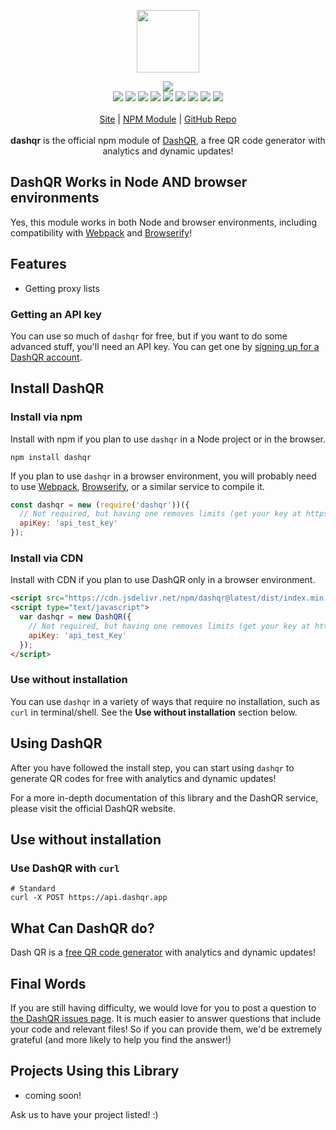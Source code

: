 <p align="center">
  <a href="https://cdn.itwcreativeworks.com/assets/dashqr/images/logo/dashqr-brandmark-black-x.svg">
    <img src="https://cdn.itwcreativeworks.com/assets/dashqr/images/logo/dashqr-brandmark-black-x.svg" width="100px">
  </a>
</p>

<p align="center">
  <img src="https://img.shields.io/github/package-json/v/dashqr/dashqr.svg">
  <br>
  <img src="https://img.shields.io/librariesio/release/npm/dashqr.svg">
  <img src="https://img.shields.io/bundlephobia/min/dashqr.svg">
  <img src="https://img.shields.io/codeclimate/maintainability-percentage/dashqr/dashqr.svg">
  <img src="https://img.shields.io/npm/dm/dashqr.svg">
  <img src="https://img.shields.io/node/v/dashqr.svg">
  <img src="https://img.shields.io/website/https/dashqr.app.svg">
  <img src="https://img.shields.io/github/license/dashqr/dashqr.svg">
  <img src="https://img.shields.io/github/contributors/dashqr/dashqr.svg">
  <img src="https://img.shields.io/github/last-commit/dashqr/dashqr.svg">
  <br>
  <br>
  <a href="https://dashqr.app">Site</a> | <a href="https://www.npmjs.com/package/dashqr">NPM Module</a> | <a href="https://github.com/dashqr/dashqr">GitHub Repo</a>
  <br>
  <br>
  <strong>dashqr</strong> is the official npm module of <a href="https://dashqr.app">DashQR</a>, a free QR code generator with analytics and dynamic updates!
</p>

## DashQR Works in Node AND browser environments
Yes, this module works in both Node and browser environments, including compatibility with [Webpack](https://www.npmjs.com/package/webpack) and [Browserify](https://www.npmjs.com/package/browserify)!

## Features
* Getting proxy lists

### Getting an API key
You can use so much of `dashqr` for free, but if you want to do some advanced stuff, you'll need an API key. You can get one by [signing up for a DashQR account](https://dashqr.app/authentication/signup).

## Install DashQR
### Install via npm
Install with npm if you plan to use `dashqr` in a Node project or in the browser.
```shell
npm install dashqr
```
If you plan to use `dashqr` in a browser environment, you will probably need to use [Webpack](https://www.npmjs.com/package/webpack), [Browserify](https://www.npmjs.com/package/browserify), or a similar service to compile it.

```js
const dashqr = new (require('dashqr'))({
  // Not required, but having one removes limits (get your key at https://dashqr.app).
  apiKey: 'api_test_key'
});
```

### Install via CDN
Install with CDN if you plan to use DashQR only in a browser environment.
```html
<script src="https://cdn.jsdelivr.net/npm/dashqr@latest/dist/index.min.js"></script>
<script type="text/javascript">
  var dashqr = new DashQR({
    // Not required, but having one removes limits (get your key at https://dashqr.app).
    apiKey: 'api_test_Key'
  });
</script>
```

### Use without installation
You can use `dashqr` in a variety of ways that require no installation, such as `curl` in terminal/shell. See the **Use without installation** section below.

## Using DashQR
After you have followed the install step, you can start using `dashqr` to generate QR codes for free with analytics and dynamic updates!

For a more in-depth documentation of this library and the DashQR service, please visit the official DashQR website.

## Use without installation
### Use DashQR with `curl`
```shell
# Standard
curl -X POST https://api.dashqr.app
```

## What Can DashQR do?
Dash QR is a [free QR code generator](https://dashqr.app) with analytics and dynamic updates!

## Final Words
If you are still having difficulty, we would love for you to post
a question to [the DashQR issues page](https://github.com/dashqr/dashqr/issues). It is much easier to answer questions that include your code and relevant files! So if you can provide them, we'd be extremely grateful (and more likely to help you find the answer!)

## Projects Using this Library
* coming soon!

Ask us to have your project listed! :)
